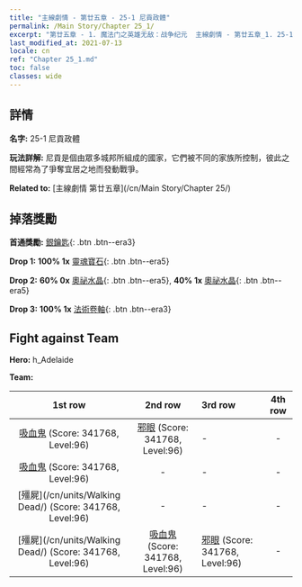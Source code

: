 ```yaml
---
title: "主線劇情 - 第廿五章 - 25-1 尼貢政體"
permalink: /Main Story/Chapter 25_1/
excerpt: "第廿五章 - 1. 魔法门之英雄无敌：战争纪元  主線劇情 - 第廿五章_1. 25-1 尼貢政體"
last_modified_at: 2021-07-13
locale: cn
ref: "Chapter 25_1.md"
toc: false
classes: wide
---
```


## 詳情

 **名字:** 25-1 尼貢政體

 **玩法詳解:** 尼貢是個由眾多城邦所組成的國家，它們被不同的家族所控制，彼此之間經常為了爭奪宜居之地而發動戰爭。

 **Related to:** [主線劇情 第廿五章](/cn/Main Story/Chapter 25/)

## 掉落獎勵

 **首通獎勵:** [銀鑰匙](/cn/Items/con_693/){: .btn .btn--era3}

 **Drop 1:** **100% 1x** [靈魂寶石](/cn/Items/mat_86/){: .btn .btn--era5}

 **Drop 2:** **60% 0x** [奧祕水晶](/cn/Items/mat_80/){: .btn .btn--era5}, **40% 1x** [奧祕水晶](/cn/Items/mat_80/){: .btn .btn--era5}

 **Drop 3:** **100% 1x** [法術卷軸](/cn/Items/con_694/){: .btn .btn--era3}


## Fight against Team
 **Hero:** h_Adelaide

 **Team:**


  | 1st row | 2nd row | 3rd row | 4th row |
  |:----:|:----:|:----|:----:|
  | [吸血鬼](/cn/units/Vampire/) (Score: 341768, Level:96)  | [邪眼](/cn/units/Beholder/) (Score: 341768, Level:96)  | - | - |
  | [吸血鬼](/cn/units/Vampire/) (Score: 341768, Level:96)  | - | - | - |
  | [殭屍](/cn/units/Walking Dead/) (Score: 341768, Level:96)  | - | - | - |
  | [殭屍](/cn/units/Walking Dead/) (Score: 341768, Level:96)  | [吸血鬼](/cn/units/Vampire/) (Score: 341768, Level:96)  | [邪眼](/cn/units/Beholder/) (Score: 341768, Level:96)  | - |


